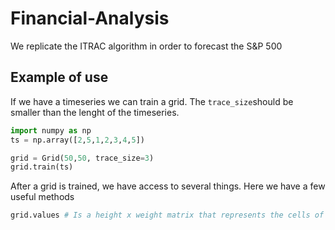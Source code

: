 # Financial-Analysis
We replicate the ITRAC algorithm in order to forecast the S&amp;P 500 

## Example of use 
If we have a timeseries we can train a grid. The `trace_size`should be smaller than the lenght of the timeseries.
```python
import numpy as np
ts = np.array([2,5,1,2,3,4,5])

grid = Grid(50,50, trace_size=3)
grid.train(ts)
```

After a grid is trained, we have access to several things. Here we have a few useful methods
```python
grid.values # Is a height x weight matrix that represents the cells of the grid. 
```

